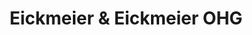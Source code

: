 ---
title: "Eickmeier & Eickmeier OHG"
url: /vlotho/eickmeier-und-eickmeier-ohg/
shop: Autowerkstatt
---